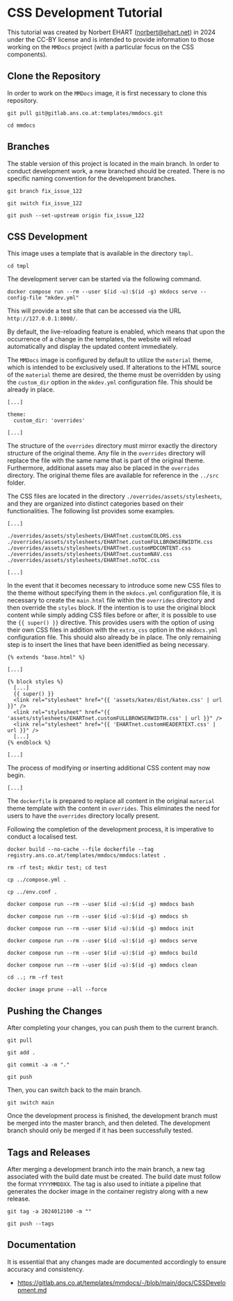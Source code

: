 # CSS Development Tutorial

This tutorial was created by Norbert EHART (norbert@ehart.net) in 2024 under the CC-BY license and is intended to provide information to those working on the `MMDocs` project (with a particular focus on the CSS components).

## Clone the Repository

In order to work on the `MMDocs` image, it is first necessary to clone this repository.

```text
git pull git@gitlab.ans.co.at:templates/mmdocs.git
```

```text
cd mmdocs
```

## Branches

The stable version of this project is located in the main branch. In order to conduct development work, a new branched should be created. There is no specific naming convention for the development branches.

```text
git branch fix_issue_122
```

```text
git switch fix_issue_122
```

```text
git push --set-upstream origin fix_issue_122
```

## CSS Development

This image uses a template that is available in the directory `tmpl`.

```text
cd tmpl
```

The development server can be started via the following command.

```text
docker compose run --rm --user $(id -u):$(id -g) mkdocs serve --config-file "mkdev.yml" 
```

This will provide a test site that can be accessed via the URL `http://127.0.0.1:8000/`.

By default, the live-reloading feature is enabled, which means that upon the occurrence of a change in the templates, the website will reload automatically and display the updated content immediately.

The `MMDocs` image is configured by default to utilize the `material` theme, which is intended to be exclusively used. If alterations to the HTML source of the `material` theme are desired, the theme must be overridden by using the `custom_dir` option in the `mkdev.yml` configuration file. This should be already in place.

```text
[...]

theme:
  custom_dir: 'overrides'

[...]
```

The structure of the `overrides` directory must mirror exactly the directory structure of the original theme. Any file in the `overrides` directory will replace the file with the same name that is part of the original theme. Furthermore, additional assets may also be placed in the `overrides` directory. The original theme files are available for reference in the `../src` folder.

The CSS files are located in the directory `./overrides/assets/stylesheets`, and they are organized into distinct categories based on their functionalities. The following list provides some examples.

```text
[...]

./overrides/assets/stylesheets/EHARTnet.customCOLORS.css
./overrides/assets/stylesheets/EHARTnet.customFULLBROWSERWIDTH.css
./overrides/assets/stylesheets/EHARTnet.customMDCONTENT.css
./overrides/assets/stylesheets/EHARTnet.customNAV.css
./overrides/assets/stylesheets/EHARTnet.noTOC.css

[...]
```

In the event that it becomes necessary to introduce some new CSS files to the theme without specifying them in the `mkdocs.yml` configuration file, it is necessary to create the `main.html` file within the `overrides` directory and then override the `styles` block. If the intention is to use the original block content while simply adding CSS files before or after, it is possible to use the `{{ super() }}` directive. This provides users with the option of using their own CSS files in addition with the `extra_css` option in the `mkdocs.yml` configuration file. This should also already be in place. The only remaining step is to insert the lines that have been idenitfied as being necessary.

```text
{% extends "base.html" %}

[...]

{% block styles %}
  [...]
  {{ super() }}
  <link rel="stylesheet" href="{{ 'assets/katex/dist/katex.css' | url }}" />
  <link rel="stylesheet" href="{{ 'assets/stylesheets/EHARTnet.customFULLBROWSERWIDTH.css' | url }}" />
  <link rel="stylesheet" href="{{ 'EHARTnet.customHEADERTEXT.css' | url }}" />
  [...]
{% endblock %}

[...]
```

The process of modifying or inserting additional CSS content may now begin.

```text
[...]
```

The `dockerfile` is prepared to replace all content in the original `material` theme template with the content in `overrides`. This eliminates the need for users to have the `overrides` directory locally present.

Following the completion of the development process, it is imperative to conduct a localised test.

```text
docker build --no-cache --file dockerfile --tag registry.ans.co.at/templates/mmdocs/mmdocs:latest .
```

```text
rm -rf test; mkdir test; cd test
```

```text
cp ../compose.yml .
```

```text
cp ../env.conf .
```

```text
docker compose run --rm --user $(id -u):$(id -g) mmdocs bash
```

```text
docker compose run --rm --user $(id -u):$(id -g) mmdocs sh
```

```text
docker compose run --rm --user $(id -u):$(id -g) mmdocs init
```

```text
docker compose run --rm --user $(id -u):$(id -g) mmdocs serve
```

```text
docker compose run --rm --user $(id -u):$(id -g) mmdocs build
```

```text
docker compose run --rm --user $(id -u):$(id -g) mmdocs clean
```

```text
cd ..; rm -rf test
```

```text
docker image prune --all --force
```

## Pushing the Changes

After completing your changes, you can push them to the current branch.

```text
git pull
```

```text
git add .
```

```text
git commit -a -m "."
```

```text
git push
```

Then, you can switch back to the main branch.

```text
git switch main
```

Once the development process is finished, the development branch must be merged into the master branch, and then deleted. The development branch should only be merged if it has been successfully tested.

## Tags and Releases

After merging a development branch into the main branch, a new tag associated with the build date must be created. The build date must follow the format `YYYYMMDDXX`. The tag is also used to initiate a pipeline that generates the docker image in the container registry along with a new release.

```text
git tag -a 2024012100 -m ""
```

```text
git push --tags
```

## Documentation

It is essential that any changes made are documented accordingly to ensure accuracy and consistency.

  * https://gitlab.ans.co.at/templates/mmdocs/-/blob/main/docs/CSSDevelopment.md
